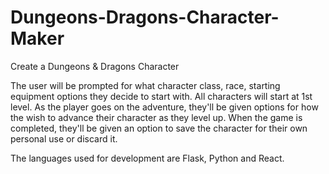# Dungeons-Dragons-Character-Maker
Create a Dungeons &amp; Dragons Character 

The user will be prompted for what character class, race, starting equipment options they decide to start with. All characters will start at 1st level. As the player goes on the adventure, they'll be given options for how the wish to advance their character as they level up. When the game is completed, they'll be given an option to save the character for their own personal use or discard it. 

The languages used for development are Flask, Python and React.
